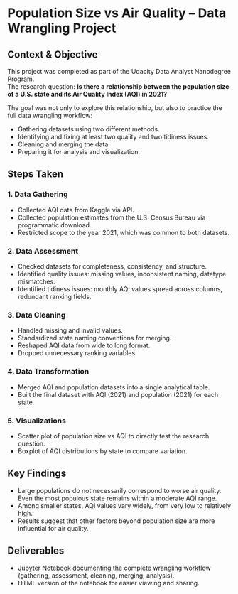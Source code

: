 # Population Size vs Air Quality – Data Wrangling Project

## Context & Objective
This project was completed as part of the Udacity Data Analyst Nanodegree Program.  
The research question: **Is there a relationship between the population size of a U.S. state and its Air Quality Index (AQI) in 2021?**

The goal was not only to explore this relationship, but also to practice the full data wrangling workflow:  
- Gathering datasets using two different methods.  
- Identifying and fixing at least two quality and two tidiness issues.  
- Cleaning and merging the data.  
- Preparing it for analysis and visualization.  

## Steps Taken

### 1. Data Gathering
- Collected AQI data from Kaggle via API.  
- Collected population estimates from the U.S. Census Bureau via programmatic download.  
- Restricted scope to the year 2021, which was common to both datasets.  

### 2. Data Assessment
- Checked datasets for completeness, consistency, and structure.  
- Identified quality issues: missing values, inconsistent naming, datatype mismatches.  
- Identified tidiness issues: monthly AQI values spread across columns, redundant ranking fields.  

### 3. Data Cleaning
- Handled missing and invalid values.  
- Standardized state naming conventions for merging.  
- Reshaped AQI data from wide to long format.  
- Dropped unnecessary ranking variables.  

### 4. Data Transformation
- Merged AQI and population datasets into a single analytical table.  
- Built the final dataset with AQI (2021) and population (2021) for each state.  

### 5. Visualizations
- Scatter plot of population size vs AQI to directly test the research question.  
- Boxplot of AQI distributions by state to compare variation.  

## Key Findings
- Large populations do not necessarily correspond to worse air quality. Even the most populous state remains within a moderate AQI range.  
- Among smaller states, AQI values vary widely, from very low to relatively high.  
- Results suggest that other factors beyond population size are more influential for air quality.  

## Deliverables
- Jupyter Notebook documenting the complete wrangling workflow (gathering, assessment, cleaning, merging, analysis).  
- HTML version of the notebook for easier viewing and sharing.  

